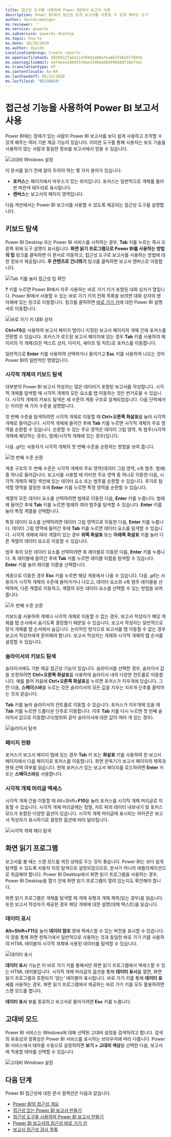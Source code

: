 ```yaml
---
title: 접근성 도구를 사용하여 Power BI에서 보고서 사용
description: Power BI에서 접근성 있게 보고서를 사용할 수 있게 해주는 도구
author: davidiseminger
ms.reviewer: ''
ms.service: powerbi
ms.subservice: powerbi-desktop
ms.topic: how-to
ms.date: 10/28/2019
ms.author: davidi
LocalizationGroup: Create reports
ms.openlocfilehash: 0d388127ab42c4f60d1e08efea6b3fdbbbf7045b
ms.sourcegitcommit: eef4eee24695570ae3186b4d8d99660df16bf54c
ms.translationtype: HT
ms.contentlocale: ko-KR
ms.lasthandoff: 06/23/2020
ms.locfileid: "85238819"
---
```

# <a name="consume-power-bi-reports-by-using-accessibility-features"></a>접근성 기능을 사용하여 Power BI 보고서 사용
Power BI에는 장애가 있는 사람이 Power BI 보고서를 보다 쉽게 사용하고 조작할 수 있게 해주는 여러 기본 제공 기능이 있습니다. 이러한 도구를 통해 사용자는 보조 기술을 사용하지 않는 사람과 동일한 정보를 보고서에서 얻을 수 있습니다.

![고대비 Windows 설정](media/desktop-accessibility/accessibility-consuming-tools-01.png)

이 문서를 읽기 전에 알아 두어야 하는 몇 가지 용어가 있습니다.

* **포커스**는 페이지에서 마우스가 있는 위치입니다. 포커스는 일반적으로 개체를 둘러싼 파란색 테두리로 표시됩니다.
* **캔버스**는 보고서의 페이지 영역입니다.

다음 섹션에서는 Power BI 보고서를 사용할 수 있도록 제공되는 접근성 도구를 설명합니다.

## <a name="keyboard-navigation"></a>키보드 탐색

Power BI Desktop 또는 Power BI 서비스를 시작하는 경우, **Tab** 키를 누르는 즉시 오른쪽 위에 도구 설명이 표시됩니다. **화면 읽기 프로그램으로 Power BI를 사용하는 방법의 팁** 링크를 클릭하면 이 문서로 이동하고, 접근성 도구로 보고서를 사용하는 방법에 대한 정보가 제공됩니다. **주 콘텐츠로 건너뛰기** 링크를 클릭하면 보고서 캔버스로 이동합니다.

![Tab 키를 눌러 접근성 팁 확인](media/desktop-accessibility/accessibility-consuming-tools-02.png)

**?** 키를 누르면 Power BI에서 자주 사용하는 바로 가기 키가 포함된 대화 상자가 열립니다. Power BI에서 사용할 수 있는 바로 가기 키의 전체 목록을 보려면 대화 상자의 맨 아래에 있는 링크로 이동합니다. 링크를 클릭하면 [바로 가기 키](desktop-accessibility-keyboard-shortcuts.md)에 대한 Power BI 설명서로 이동합니다.

![바로 가기 키 대화 상자](media/desktop-accessibility/accessibility-consuming-tools-03.png)

**Ctrl+F6**을 사용하여 보고서 페이지 탭이나 지정된 보고서 페이지의 개체 간에 포커스를 전환할 수 있습니다. 포커스가 로드된 보고서 페이지에 있는 경우 **Tab** 키를 사용하여 페이지의 각 개체(모든 텍스트 상자, 이미지, 셰이프 및 차트)로 포커스를 이동합니다. 

일반적으로 **Enter** 키를 사용하여 선택하거나 들어가고 **Esc** 키를 사용하여 나오는 것이 Power BI의 일반적인 명령입니다.

### <a name="keyboard-navigation-for-visuals"></a>시각적 개체의 키보드 탐색

대부분의 Power BI 보고서 작성자는 많은 데이터가 포함된 보고서를 작성합니다. 시각적 개체를 탐색할 때 시각적 개체의 모든 요소를 탭 이동하는 것은 번거로울 수 있습니다. 시각적 개체의 키보드 탐색은 세 수준의 계층 구조로 설계되었습니다. 다음 단락에서는 이러한 세 가지 수준을 설명합니다.

첫 번째 수준을 탐색하려면 시각적 개체로 이동할 때 **Ctrl+오른쪽 화살표**를 눌러 시각적 개체로 들어갑니다. 시각적 개체에 들어간 후에 **Tab** 키를 누르면 시각적 개체의 주요 영역을 순환할 수 있습니다. 순환할 수 있는 주요 영역은 데이터 그림 영역, 축 범주(시각적 개체에 해당하는 경우), 범례(시각적 개체에 있는 경우)입니다.

다음 .gif는 사용자가 시각적 개체의 첫 번째 수준을 순환하는 방법을 보여 줍니다.

![첫 번째 수준 순환](media/desktop-accessibility/accessibility-consuming-tools-04.gif)

계층 구조의 두 번째 수준은 시각적 개체의 주요 영역(데이터 그림 영역, x축 범주, 범례) 중 하나로 들어갑니다. 보고서를 사용할 때 이러한 주요 영역 중 하나로 이동한 다음, 시각적 개체의 해당 섹션에 있는 데이터 요소 또는 범주를 순환할 수 있습니다. 추가로 탐색할 영역을 결정한 후에 **Enter** 키를 누르면 특정 영역을 순환할 수 있습니다.

계열의 모든 데이터 요소를 선택하려면 범례로 이동한 다음, **Enter** 키를 누릅니다. 범례에 들어간 후에 **Tab** 키를 누르면 범례의 여러 범주를 탐색할 수 있습니다. **Enter** 키를 눌러 특정 계열을 선택합니다.

특정 데이터 요소를 선택하려면 데이터 그림 영역으로 이동한 다음, **Enter** 키를 누릅니다. 데이터 그림 영역에 들어간 후에 **Tab** 키를 누르면 데이터 요소를 탐색할 수 있습니다. 시각적 개체에 여러 계열이 있는 경우 **위쪽 화살표** 또는 **아래쪽 화살표** 키를 눌러 다른 계열의 데이터 요소로 이동할 수 있습니다.

범주 축의 모든 데이터 요소를 선택하려면 축 레이블로 이동한 다음, **Enter** 키를 누릅니다. 축 레이블에 들어간 후에 **Tab** 키를 누르면 레이블 이름을 탐색할 수 있습니다. **Enter** 키를 눌러 레이블 이름을 선택합니다.

계층으로 이동한 경우 **Esc** 키를 누르면 해당 계층에서 나올 수 있습니다. 다음 .gif는 사용자가 시각적 개체의 수준에 들어가거나 나오고, 데이터 요소와 x축 범주 레이블을 선택하며, 다른 계열로 이동하고, 계열의 모든 데이터 요소를 선택할 수 있는 방법을 보여 줍니다.

![두 번째 수준 순환](media/desktop-accessibility/accessibility-consuming-tools-05.gif)

키보드를 사용하여 개체나 시각적 개체로 이동할 수 없는 경우, 보고서 작성자가 해당 개체를 탭 순서에서 숨기도록 결정했기 때문일 수 있습니다. 보고서 작성자는 일반적으로 장식 개체를 탭 순서에서 숨깁니다. 논리적인 방식으로 보고서를 탭 이동할 수 없는 경우 보고서 작성자에게 문의해야 합니다. 보고서 작성자는 개체와 시각적 개체의 탭 순서를 설정할 수 있습니다.

### <a name="keyboard-navigation-for-slicers"></a>슬라이서의 키보드 탐색

슬라이서에도 기본 제공 접근성 기능이 있습니다. 슬라이서를 선택한 경우, 슬라이서 값을 조정하려면 **Ctrl+오른쪽 화살표**를 사용하여 슬라이서 내의 다양한 컨트롤로 이동합니다. 예를 들어 처음에 **Ctrl+오른쪽 화살표**를 누르면 포커스가 지우개에 있습니다. 그런 다음, **스페이스바**를 누르는 것은 슬라이서의 모든 값을 지우는 지우개 단추를 클릭하는 것과 같습니다.

**Tab** 키를 눌러 슬라이서의 컨트롤로 이동할 수 있습니다. 포커스가 지우개에 있을 때 **Tab** 키를 누르면 드롭다운 단추로 이동합니다. 이후 **Tab** 키를 다시 누르면 첫 번째 슬라이서 값으로 이동합니다(범위와 같이 슬라이서에 대한 값이 여러 개 있는 경우).

![슬라이서 탐색](media/desktop-accessibility/accessibility-consuming-tools-06.png)

### <a name="switching-pages"></a>페이지 전환

포커스가 보고서 페이지 탭에 있는 경우 **Tab** 키 또는 **화살표** 키를 사용하여 한 보고서 페이지에서 다음 페이지로 포커스를 이동합니다. 화면 판독기가 보고서 페이지의 제목과 현재 선택 여부를 읽습니다. 현재 포커스가 있는 보고서 페이지를 로드하려면 **Enter** 키 또는 **스페이스바**를 사용합니다.

### <a name="accessing-the-visual-header"></a>시각적 개체 머리글 액세스
시각적 개체 간을 이동할 때 Alt+Shift+**F10**을 눌러 포커스를 시각적 개체 머리글로 이동할 수 있습니다. 시각적 개체 머리글에는 정렬, 차트 뒤의 데이터 내보내기 및 포커스 모드가 포함된 다양한 옵션이 있습니다. 시각적 개체 머리글에 표시되는 아이콘은 보고서 작성자가 표시하기로 결정한 옵션에 따라 달라집니다.

![시각적 개체 헤더 탐색](media/desktop-accessibility/accessibility-consuming-tools-07.png)

## <a name="screen-reader"></a>화면 읽기 프로그램

보고서를 볼 때는 스캔 모드를 꺼진 상태로 두는 것이 좋습니다. Power BI는 보다 쉽게 탐색할 수 있도록 사용자 지정 탐색으로 설정되었으므로, 문서가 아니라 애플리케이션으로 취급해야 합니다. Power BI Desktop에서 화면 읽기 프로그램을 사용하는 경우, Power BI Desktop을 열기 전에 화면 읽기 프로그램이 열려 있는지도 확인해야 합니다.

화면 읽기 프로그램은 개체를 탐색할 때 개체 유형과 개체 제목(있는 경우)을 읽습니다. 또한 보고서 작성자가 제공한 경우 해당 개체에 대한 설명(대체 텍스트)을 읽습니다.

### <a name="show-data"></a>데이터 표시
**Alt+Shift+F11**을 눌러 **데이터 참조** 창에 액세스할 수 있는 버전을 표시할 수 있습니다. 이 창을 통해 화면 판독기에서 일반적으로 사용하는 것과 동일한 바로 가기 키를 사용하여 HTML 테이블의 시각적 개체에 사용된 데이터를 탐색할 수 있습니다.

![데이터 표시](media/desktop-accessibility/accessibility-04.png)

**데이터 표시** 기능은 이 바로 가기 키를 통해서만 화면 읽기 프로그램에서 액세스할 수 있는 HTML 테이블입니다. 시각적 개체 머리글의 옵션을 통해 **데이터 표시**를 열면, 화면 읽기 프로그램과 호환되지 ‘않는’ 테이블이 표시됩니다.   바로 가기 키를 통해 **데이터 표시**를 사용하는 경우, 화면 읽기 프로그램에서 제공하는 바로 가기 키를 모두 활용하려면 스캔 모드를 켭니다.

**데이터 표시** 뷰를 종료하고 보고서로 돌아가려면 **Esc** 키를 누릅니다.

## <a name="high-contrast-modes"></a>고대비 모드

Power BI 서비스는 Windows에 대해 선택된 고대비 설정을 검색하려고 합니다. 검색의 유효성과 정확성은 Power BI 서비스를 표시하는 브라우저에 따라 다릅니다. Power BI 서비스에서 테마를 수동으로 설정하려면 **보기 > 고대비 색상**을 선택한 다음, 보고서에 적용할 테마를 선택할 수 있습니다.

![고대비 Windows 설정](media/desktop-accessibility/accessibility-consuming-tools-01.png)


## <a name="next-steps"></a>다음 단계

Power BI 접근성에 대한 문서 컬렉션은 다음과 같습니다.

* [Power BI의 접근성 개요](desktop-accessibility-overview.md) 
* [접근성 있는 Power BI 보고서 만들기](desktop-accessibility-creating-reports.md) 
* [접근성 도구를 사용하여 Power BI 보고서 만들기](desktop-accessibility-creating-tools.md)
* [Power BI 보고서의 접근성 바로 가기 키](desktop-accessibility-keyboard-shortcuts.md)
* [보고서 접근성 검사 목록](desktop-accessibility-creating-reports.md#report-accessibility-checklist)


